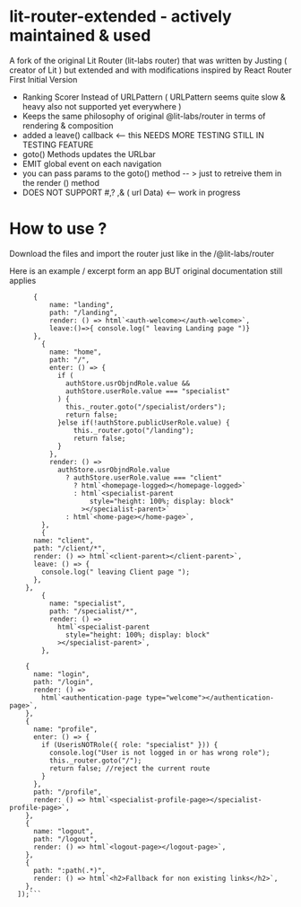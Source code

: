 # lit-router-extended - actively maintained & used 
A fork of the original Lit Router (lit-labs router) that was written by Justing ( creator of Lit ) but extended and with modifications inspired by React Router
First Initial Version
- Ranking Scorer Instead of URLPattern ( URLPattern seems quite slow & heavy also not supported yet everywhere )
- Keeps the same philosophy of original @lit-labs/router in terms of rendering & composition
- added a leave() callback <-- this NEEDS MORE TESTING STILL IN TESTING FEATURE 
- goto() Methods updates the URLbar
- EMIT global event on each navigation 
- you can pass params to the goto() method -- >  just to retreive them in the render () method 
- DOES NOT SUPPORT #,? ,& ( url Data) <-- work in progress

# How to use ?
Download the files and import the router just like in the /@lit-labs/router

Here is an example / excerpt form an app BUT original documentation still applies

```   _router = new Router(this, [
      {
          name: "landing",
          path: "/landing",
          render: () => html`<auth-welcome></auth-welcome>`,
          leave:()=>{ console.log(" leaving Landing page ")}
      },
        {
          name: "home",
          path: "/",
          enter: () => {
            if (
              authStore.usrObjndRole.value &&
              authStore.userRole.value === "specialist"
            ) {
              this._router.goto("/specialist/orders");
              return false;
            }else if(!authStore.publicUserRole.value) {
                this._router.goto("/landing");
                return false;
            }
          },
          render: () =>
            authStore.usrObjndRole.value
              ? authStore.userRole.value === "client"
                ? html`<homepage-logged></homepage-logged>`
                : html`<specialist-parent
                    style="height: 100%; display: block"
                  ></specialist-parent>`
              : html`<home-page></home-page>`,
        },
        {
      name: "client",
      path: "/client/*",
      render: () => html`<client-parent></client-parent>`,
      leave: () => {
        console.log(" leaving Client page ");
      },
    },
        {
          name: "specialist",
          path: "/specialist/*",
          render: () =>
            html`<specialist-parent
              style="height: 100%; display: block"
            ></specialist-parent>`,
        },

    {
      name: "login",
      path: "/login",
      render: () =>
        html`<authentication-page type="welcome"></authentication-page>`,
    },
    {
      name: "profile",
      enter: () => {
        if (UserisNOTRole({ role: "specialist" })) {
          console.log("User is not logged in or has wrong role");
          this._router.goto("/");
          return false; //reject the current route
        }
      },
      path: "/profile",
      render: () => html`<specialist-profile-page></specialist-profile-page>`,
    },
    {
      name: "logout",
      path: "/logout",
      render: () => html`<logout-page></logout-page>`,
    },
    {
      path: ":path(.*)",
      render: () => html`<h2>Fallback for non existing links</h2>`,
    },
  ]);``` 

